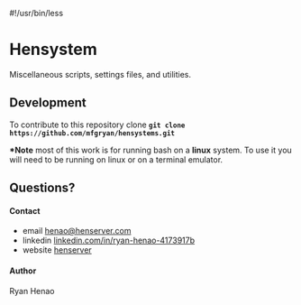 #!/usr/bin/less
# Hensystem
  
  Miscellaneous scripts, settings files, and utilities.

## Development

To contribute to this repository clone **`git clone https://github.com/mfgryan/hensystems.git`**

**\*Note** most of this work is for running bash on a **linux** system. 
To use it you will need to be running on linux or on a terminal emulator.

## Questions?

  #### Contact
  - email [henao@henserver.com](http://www.henserver.com)
  - linkedin [linkedin.com/in/ryan-henao-4173917b](https://www.linkedin.com/in/ryan-henao-4173917b/)
  - website [henserver](http://www.henserver.com)

  #### Author
  Ryan Henao
